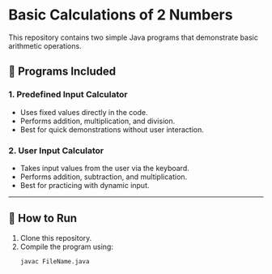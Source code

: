 # Basic Calculations of 2 Numbers

This repository contains two simple Java programs that demonstrate basic arithmetic operations.

## 📌 Programs Included

### 1. Predefined Input Calculator
- Uses fixed values directly in the code.  
- Performs addition, multiplication, and division.  
- Best for quick demonstrations without user interaction.  

### 2. User Input Calculator
- Takes input values from the user via the keyboard.  
- Performs addition, subtraction, and multiplication.  
- Best for practicing with dynamic input.  

---

## 🚀 How to Run
1. Clone this repository.  
2. Compile the program using:
   ```sh
   javac FileName.java
